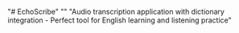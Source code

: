 "# EchoScribe" 
"" 
"Audio transcription application with dictionary integration - Perfect tool for English learning and listening practice" 
